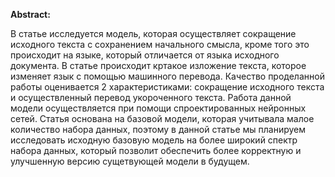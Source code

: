 **Abstract:**

В статье исследуется модель, которая осуществляет сокращение исходного текста с сохранением начального смысла, кроме того это происходит на языке, который отличается от языка исходного документа. В статье происходит кртакое изложение текста, которое изменяет язык с помощью машинного перевода. Качество проделанной работы оценивается 2 характеристиками: сокращение исходного текста и осуществленный перевод укороченного текста. Работа данной модели осуществляется при помощи спроектированных нейронных сетей. Статья основана на базовой модели, которая учитывала малое количество набора данных, поэтому в данной статье мы планируем исследовать исходную базовую модель на более широкий спектр набора данных, который позволит обеспечить более корректную и улучшенную версию сущетвующей модели в будущем. 